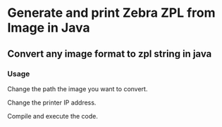 # Generate and print Zebra ZPL from Image in Java

## Convert any image format to zpl string in java

### Usage
Change the path the image you want to convert.

Change the printer IP address.

Compile and execute the code.